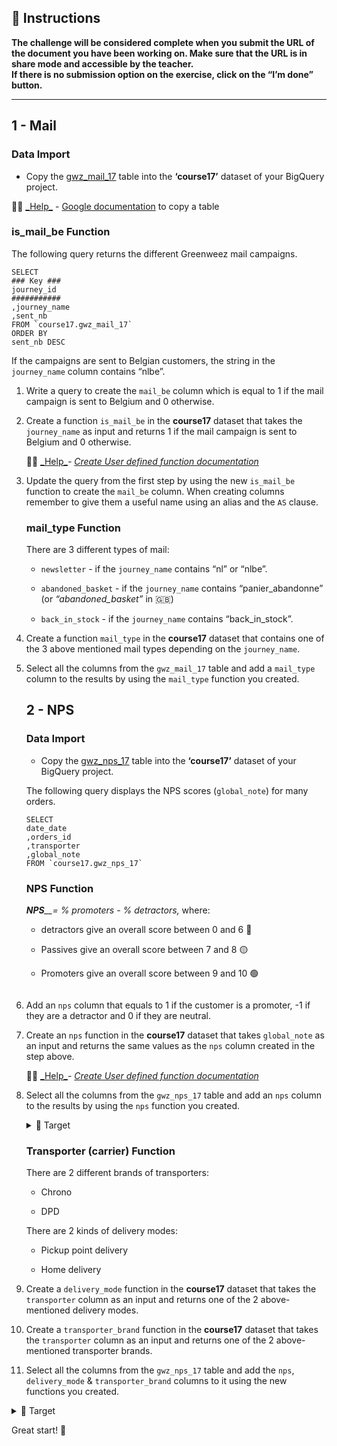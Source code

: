 <div role="tabpanel" class="tab-pane active" id="exercise-instructions">

<div id="exercice-content" class="px-5 py-3">


<h2 id="instructions">🎯&nbsp;Instructions</h2>

<p><strong>The challenge will be considered complete when you submit the URL of the document you have been working on. Make sure that the URL is in share mode and accessible by the teacher.</strong><br>
<strong>If there is no submission option on the exercise, click on the “I’m done” button.</strong></p>

<hr>

<h2 id="1---mail">1 - Mail</h2>

<h3 id="data-import">Data Import</h3>

<ul>
<li>Copy the <a href="https://console.cloud.google.com/bigquery?project=data-analytics-bootcamp-363212&amp;ws=!1m5!1m4!4m3!1sdata-analytics-bootcamp-363212!2scourse17!3sgwz_mail_17" target="_blank">gwz_mail_17</a> table into the <strong>‘course17’</strong> dataset of your BigQuery project.</li>
</ul>

<p>💁🏽&nbsp;<u>_Help_</u> - <a href="https://cloud.google.com/bigquery/docs/managing-tables#copying_a_single_source_table" target="_blank">Google documentation</a> to copy a table</p>

<h3 id="is_mail_be-function">is_mail_be Function</h3>

<p>The following query returns the different Greenweez mail campaigns.</p>

<div class="language-sql highlighter-rouge"><div class="highlight github"><pre class="highlight github"><code><span class="k">SELECT</span> 
<span class="o">###</span> <span class="k">Key</span> <span class="o">###</span>
<span class="n">journey_id</span>
<span class="o">###########</span>
<span class="p">,</span><span class="n">journey_name</span>
<span class="p">,</span><span class="n">sent_nb</span> 
<span class="k">FROM</span> <span class="nv">`course17.gwz_mail_17`</span>
<span class="k">ORDER</span> <span class="k">BY</span> 
<span class="n">sent_nb</span> <span class="k">DESC</span>
</code></pre></div></div>

<p>If the campaigns are sent to Belgian customers, the string in the <code>journey_name</code> column contains “nlbe”.</p>

<ol>
<li>
<p>Write a query to create the <code>mail_be</code> column which is equal to 1 if the mail campaign is sent to Belgium and 0 otherwise.</p>
</li>
<li>
<p>Create a function <code>is_mail_be</code> in the <strong>course17</strong> dataset that takes the <code>journey_name</code> as input and returns 1 if the mail campaign is sent to Belgium and 0 otherwise.</p>

<p>💁🏽&nbsp;<u>_Help_</u><em>-</em> <em><a href="https://cloud.google.com/bigquery/docs/reference/standard-sql/user-defined-functions" target="_blank">Create User defined function documentation</a></em></p>
</li>
<li>
<p>Update the query from the first step by using the new <code>is_mail_be</code> function to create the <code>mail_be</code> column. When creating columns remember to give them a useful name using an alias and the <code>AS</code> clause.</p>

<h3 id="mail_type-function">mail_type Function</h3>

<p>There are 3 different types of mail:</p>

<ul>
<li>
<p><code>newsletter</code> - if the <code>journey_name</code> contains “nl” or “nlbe”.</p>
</li>
<li>
<p><code>abandoned_basket</code> - if the <code>journey_name</code> contains “panier_abandonne” (or <em>“abandoned_basket”</em> in 🇬🇧)</p>
</li>
<li>
<p><code>back_in_stock</code> - if the <code>journey_name</code> contains “back_in_stock”.</p>
</li>
</ul>
</li>
<li>
<p>Create a function <code>mail_type</code> in the <strong>course17</strong> dataset that contains one of the 3 above mentioned mail types depending on the <code>journey_name</code>.</p>
</li>
<li>
<p>Select all the columns from the <code>gwz_mail_17</code> table and add a <code>mail_type</code> column to the results by using the <code>mail_type</code> function you created.</p>

<h2 id="2---nps">2 - NPS</h2>

<h3 id="data-import-1">Data Import</h3>

<ul>
<li>Copy the <a href="https://console.cloud.google.com/bigquery?project=data-analytics-bootcamp-363212&amp;ws=!1m5!1m4!4m3!1sdata-analytics-bootcamp-363212!2scourse17!3sgwz_nps_17" target="_blank">gwz_nps_17</a> table into the <strong>‘course17’</strong> dataset of your BigQuery project.</li>
</ul>

<p>The following query displays the NPS scores (<code>global_note</code>) for many orders.</p>

<div class="language-sql highlighter-rouge"><div class="highlight github"><pre class="highlight github"><code><span class="k">SELECT</span>
<span class="n">date_date</span>
<span class="p">,</span><span class="n">orders_id</span>
<span class="p">,</span><span class="n">transporter</span>
<span class="p">,</span><span class="n">global_note</span>
<span class="k">FROM</span> <span class="nv">`course17.gwz_nps_17`</span>
</code></pre></div>    </div>

<h3 id="nps-function">NPS Function</h3>

<p><em><strong>NPS</strong>__= % promoters - % detractors,</em> where:</p>

<ul>
<li>
<p>detractors give an overall score between 0 and 6 🔴</p>
</li>
<li>
<p>Passives give an overall score between 7 and 8 🟡</p>
</li>
<li>
<p>Promoters give an overall score between 9 and 10 🟢</p>
</li>
</ul>

<p><img src="https://wagon-public-assets.s3.eu-west-3.amazonaws.com/03-Data-Transformation/05-Nested-Formats-And-Complex-Aggregations/01-Functions-asset-1-Untitled.png" alt=""></p>
</li>
<li>
<p>Add an <code>nps</code> column that equals to 1 if the customer is a promoter, -1 if they are a detractor and 0 if they are neutral.</p>
</li>
<li>
<p>Create an <code>nps</code> function in the <strong>course17</strong> dataset that takes <code>global_note</code> as an input and returns the same values as the <code>nps</code> column created in the step above.</p>

<p>💁🏽&nbsp;<u>_Help_</u><em>-</em> <em><a href="https://cloud.google.com/bigquery/docs/reference/standard-sql/user-defined-functions" target="_blank">Create User defined function documentation</a></em></p>
</li>
<li>
<p>Select all the columns from the <code>gwz_nps_17</code> table and add an <code>nps</code> column to the results by using the <code>nps</code> function you created.</p>

<details>
<summary>🎯 Target</summary>

<p><img src="https://wagon-public-assets.s3.eu-west-3.amazonaws.com/03-Data-Transformation/05-Nested-Formats-And-Complex-Aggregations/01-Functions-asset-2-Untitled.png" alt=""></p>
</details>

<h3 id="transporter-carrier-function">Transporter (carrier) Function</h3>

<p>There are 2 different brands of transporters:</p>

<ul>
<li>
<p>Chrono</p>
</li>
<li>
<p>DPD</p>
</li>
</ul>

<p>There are 2 kinds of delivery modes:</p>

<ul>
<li>
<p>Pickup point delivery</p>
</li>
<li>
<p>Home delivery</p>
</li>
</ul>
</li>
<li>
<p>Create a <code>delivery_mode</code> function in the <strong>course17</strong> dataset that takes the <code>transporter</code> column as an input and returns one of the 2 above-mentioned delivery modes.</p>
</li>
<li>
<p>Create a <code>transporter_brand</code> function in the <strong>course17</strong> dataset that takes the <code>transporter</code> column as an input and returns one of the 2 above-mentioned transporter brands.</p>
</li>
<li>
<p>Select all the columns from the <code>gwz_nps_17</code> table and add the <code>nps</code>, <code>delivery_mode</code> &amp; <code>transporter_brand</code> columns to it using the new functions you created.</p>
</li>
</ol>

<details>
<summary>🎯 Target</summary>

<p><img src="https://wagon-public-assets.s3.eu-west-3.amazonaws.com/03-Data-Transformation/05-Nested-Formats-And-Complex-Aggregations/01-Functions-asset-3-Untitled.png" alt=""></p>
</details>

<p>Great start! 🛫</p>



</div>
</div>